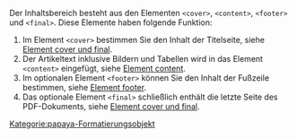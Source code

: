 
Der Inhaltsbereich besteht aus den Elementen `<cover>`, `<content>`, `<footer>` und `<final>`. Diese Elemente haben folgende Funktion:

1.  Im Element `<cover>` bestimmen Sie den Inhalt der Titelseite, siehe [Element cover und final](Element_cover_und_final.md).
2.  Der Artikeltext inklusive Bildern und Tabellen wird in das Element `<content>` eingefügt, siehe [Element content](Element_content.md).
3.  Im optionalen Element `<footer>` können Sie den Inhalt der Fußzeile bestimmen, siehe [Element footer](Element_footer.md).
4.  Das optionale Element `<final>` schließlich enthält die letzte Seite des PDF-Dokuments, siehe [Element cover und final](Element_cover_und_final.md).

[Kategorie:papaya-Formatierungsobjekt](export_de/Kategorie:papaya-Formatierungsobjekt.md)